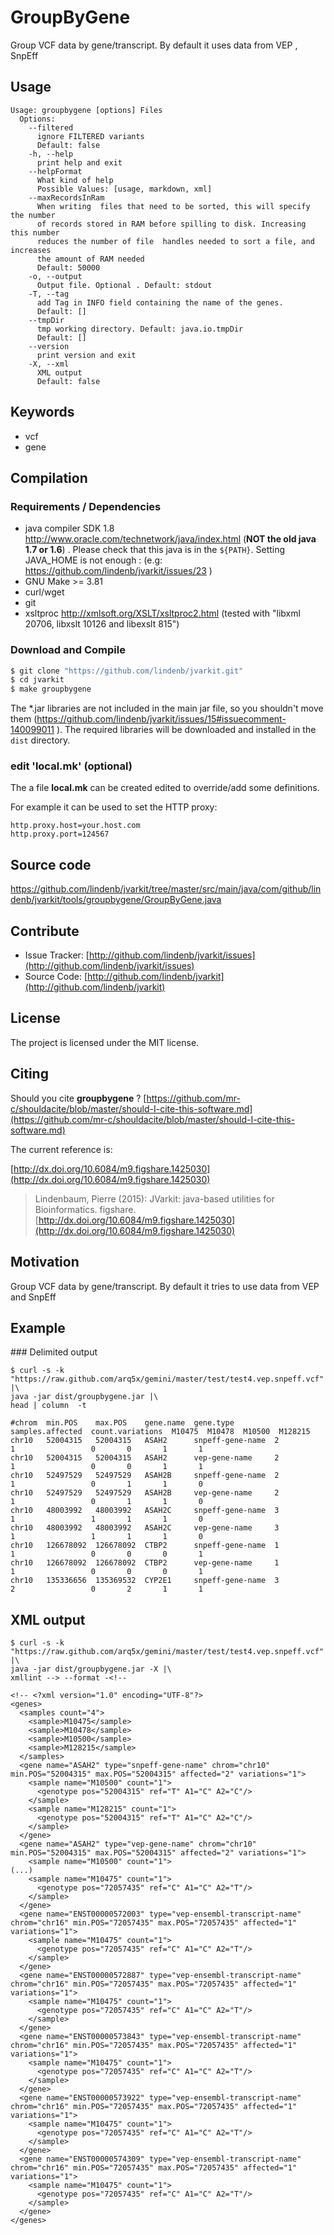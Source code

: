 # GroupByGene

Group VCF data by gene/transcript. By default it uses data from VEP , SnpEff


## Usage

```
Usage: groupbygene [options] Files
  Options:
    --filtered
      ignore FILTERED variants
      Default: false
    -h, --help
      print help and exit
    --helpFormat
      What kind of help
      Possible Values: [usage, markdown, xml]
    --maxRecordsInRam
      When writing  files that need to be sorted, this will specify the number 
      of records stored in RAM before spilling to disk. Increasing this number 
      reduces the number of file  handles needed to sort a file, and increases 
      the amount of RAM needed
      Default: 50000
    -o, --output
      Output file. Optional . Default: stdout
    -T, --tag
      add Tag in INFO field containing the name of the genes.
      Default: []
    --tmpDir
      tmp working directory. Default: java.io.tmpDir
      Default: []
    --version
      print version and exit
    -X, --xml
      XML output
      Default: false

```


## Keywords

 * vcf
 * gene


## Compilation

### Requirements / Dependencies

* java compiler SDK 1.8 http://www.oracle.com/technetwork/java/index.html (**NOT the old java 1.7 or 1.6**) . Please check that this java is in the `${PATH}`. Setting JAVA_HOME is not enough : (e.g: https://github.com/lindenb/jvarkit/issues/23 )
* GNU Make >= 3.81
* curl/wget
* git
* xsltproc http://xmlsoft.org/XSLT/xsltproc2.html (tested with "libxml 20706, libxslt 10126 and libexslt 815")


### Download and Compile

```bash
$ git clone "https://github.com/lindenb/jvarkit.git"
$ cd jvarkit
$ make groupbygene
```

The *.jar libraries are not included in the main jar file, so you shouldn't move them (https://github.com/lindenb/jvarkit/issues/15#issuecomment-140099011 ).
The required libraries will be downloaded and installed in the `dist` directory.

### edit 'local.mk' (optional)

The a file **local.mk** can be created edited to override/add some definitions.

For example it can be used to set the HTTP proxy:

```
http.proxy.host=your.host.com
http.proxy.port=124567
```
## Source code 

[https://github.com/lindenb/jvarkit/tree/master/src/main/java/com/github/lindenb/jvarkit/tools/groupbygene/GroupByGene.java
](https://github.com/lindenb/jvarkit/tree/master/src/main/java/com/github/lindenb/jvarkit/tools/groupbygene/GroupByGene.java
)
## Contribute

- Issue Tracker: [http://github.com/lindenb/jvarkit/issues](http://github.com/lindenb/jvarkit/issues)
- Source Code: [http://github.com/lindenb/jvarkit](http://github.com/lindenb/jvarkit)

## License

The project is licensed under the MIT license.

## Citing

Should you cite **groupbygene** ? [https://github.com/mr-c/shouldacite/blob/master/should-I-cite-this-software.md](https://github.com/mr-c/shouldacite/blob/master/should-I-cite-this-software.md)

The current reference is:

[http://dx.doi.org/10.6084/m9.figshare.1425030](http://dx.doi.org/10.6084/m9.figshare.1425030)

> Lindenbaum, Pierre (2015): JVarkit: java-based utilities for Bioinformatics. figshare.
> [http://dx.doi.org/10.6084/m9.figshare.1425030](http://dx.doi.org/10.6084/m9.figshare.1425030)


## Motivation

Group VCF data by gene/transcript. By default it tries to use data from VEP and SnpEff

## Example

### Delimited output

```
$ curl -s -k "https://raw.github.com/arq5x/gemini/master/test/test4.vep.snpeff.vcf" |\
java -jar dist/groupbygene.jar |\
head | column  -t

#chrom  min.POS    max.POS    gene.name  gene.type         samples.affected  count.variations  M10475  M10478  M10500  M128215
chr10   52004315   52004315   ASAH2      snpeff-gene-name  2                 1                 0       0       1       1
chr10   52004315   52004315   ASAH2      vep-gene-name     2                 1                 0       0       1       1
chr10   52497529   52497529   ASAH2B     snpeff-gene-name  2                 1                 0       1       1       0
chr10   52497529   52497529   ASAH2B     vep-gene-name     2                 1                 0       1       1       0
chr10   48003992   48003992   ASAH2C     snpeff-gene-name  3                 1                 1       1       1       0
chr10   48003992   48003992   ASAH2C     vep-gene-name     3                 1                 1       1       1       0
chr10   126678092  126678092  CTBP2      snpeff-gene-name  1                 1                 0       0       0       1
chr10   126678092  126678092  CTBP2      vep-gene-name     1                 1                 0       0       0       1
chr10   135336656  135369532  CYP2E1     snpeff-gene-name  3                 2                 0       2       1       1
```

## XML output

```
$ curl -s -k "https://raw.github.com/arq5x/gemini/master/test/test4.vep.snpeff.vcf" |\
java -jar dist/groupbygene.jar -X |\
xmllint --> --format -<!-- 
```


```
<!-- <?xml version="1.0" encoding="UTF-8"?>
<genes>
  <samples count="4">
    <sample>M10475</sample>
    <sample>M10478</sample>
    <sample>M10500</sample>
    <sample>M128215</sample>
  </samples>
  <gene name="ASAH2" type="snpeff-gene-name" chrom="chr10" min.POS="52004315" max.POS="52004315" affected="2" variations="1">
    <sample name="M10500" count="1">
      <genotype pos="52004315" ref="T" A1="C" A2="C"/>
    </sample>
    <sample name="M128215" count="1">
      <genotype pos="52004315" ref="T" A1="C" A2="C"/>
    </sample>
  </gene>
  <gene name="ASAH2" type="vep-gene-name" chrom="chr10" min.POS="52004315" max.POS="52004315" affected="2" variations="1">
    <sample name="M10500" count="1">
(...)
    <sample name="M10475" count="1">
      <genotype pos="72057435" ref="C" A1="C" A2="T"/>
    </sample>
  </gene>
  <gene name="ENST00000572003" type="vep-ensembl-transcript-name" chrom="chr16" min.POS="72057435" max.POS="72057435" affected="1" variations="1">
    <sample name="M10475" count="1">
      <genotype pos="72057435" ref="C" A1="C" A2="T"/>
    </sample>
  </gene>
  <gene name="ENST00000572887" type="vep-ensembl-transcript-name" chrom="chr16" min.POS="72057435" max.POS="72057435" affected="1" variations="1">
    <sample name="M10475" count="1">
      <genotype pos="72057435" ref="C" A1="C" A2="T"/>
    </sample>
  </gene>
  <gene name="ENST00000573843" type="vep-ensembl-transcript-name" chrom="chr16" min.POS="72057435" max.POS="72057435" affected="1" variations="1">
    <sample name="M10475" count="1">
      <genotype pos="72057435" ref="C" A1="C" A2="T"/>
    </sample>
  </gene>
  <gene name="ENST00000573922" type="vep-ensembl-transcript-name" chrom="chr16" min.POS="72057435" max.POS="72057435" affected="1" variations="1">
    <sample name="M10475" count="1">
      <genotype pos="72057435" ref="C" A1="C" A2="T"/>
    </sample>
  </gene>
  <gene name="ENST00000574309" type="vep-ensembl-transcript-name" chrom="chr16" min.POS="72057435" max.POS="72057435" affected="1" variations="1">
    <sample name="M10475" count="1">
      <genotype pos="72057435" ref="C" A1="C" A2="T"/>
    </sample>
  </gene>
</genes>
```


